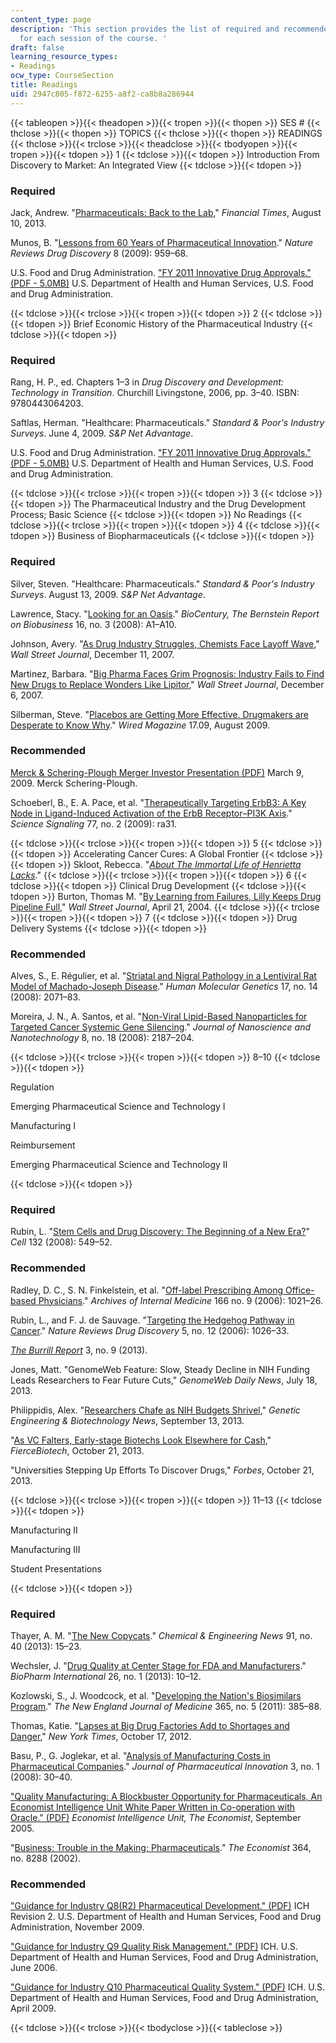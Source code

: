 ```yaml
---
content_type: page
description: 'This section provides the list of required and recommended readings
  for each session of the course. '
draft: false
learning_resource_types:
- Readings
ocw_type: CourseSection
title: Readings
uid: 2947c805-f872-6255-a8f2-ca8b8a286944
---
```

{{< tableopen >}}{{< theadopen >}}{{< tropen >}}{{< thopen >}}
SES #
{{< thclose >}}{{< thopen >}}
TOPICS
{{< thclose >}}{{< thopen >}}
READINGS
{{< thclose >}}{{< trclose >}}{{< theadclose >}}{{< tbodyopen >}}{{< tropen >}}{{< tdopen >}}
1
{{< tdclose >}}{{< tdopen >}}
Introduction From Discovery to Market: An Integrated View
{{< tdclose >}}{{< tdopen >}}

### Required

Jack, Andrew. "[Pharmaceuticals: Back to the Lab](http://www.ft.com/intl/cms/s/0/e5679dae-e565-11e2-ad1a-00144feabdc0.html#axzz3FNYFnrPK)," _Financial Times_, August 10, 2013.

Munos, B. "[Lessons from 60 Years of Pharmaceutical Innovation](http://dx.doi.org/10.1038/nrd2961)." _Nature Reviews Drug Discovery_ 8 (2009): 959–68.

U.S. Food and Drug Administration. ["FY 2011 Innovative Drug Approvals." (PDF - 5.0MB)](http://www.biopreneur.org/images/FY%202011%20Innovative%20Drug%20Approvals.pdf) U.S. Department of Health and Human Services, U.S. Food and Drug Administration.

{{< tdclose >}}{{< trclose >}}{{< tropen >}}{{< tdopen >}}
2
{{< tdclose >}}{{< tdopen >}}
Brief Economic History of the Pharmaceutical Industry
{{< tdclose >}}{{< tdopen >}}

### Required

Rang, H. P., ed. Chapters 1–3 in _Drug Discovery and Development: Technology in Transition_. Churchill Livingstone, 2006, pp. 3–40. ISBN: 9780443064203.

Saftlas, Herman. "Healthcare: Pharmaceuticals." _Standard & Poor's Industry Surveys_. June 4, 2009. _S&P Net Advantage_.

U.S. Food and Drug Administration. ["FY 2011 Innovative Drug Approvals." (PDF - 5.0MB)](http://www.fda.gov/downloads/AboutFDA/ReportsManualsForms/Reports/UCM278358.pdf) U.S. Department of Health and Human Services, U.S. Food and Drug Administration.

{{< tdclose >}}{{< trclose >}}{{< tropen >}}{{< tdopen >}}
3
{{< tdclose >}}{{< tdopen >}}
The Pharmaceutical Industry and the Drug Development Process; Basic Science
{{< tdclose >}}{{< tdopen >}}
No Readings
{{< tdclose >}}{{< trclose >}}{{< tropen >}}{{< tdopen >}}
4
{{< tdclose >}}{{< tdopen >}}
Business of Biopharmaceuticals
{{< tdclose >}}{{< tdopen >}}

### Required

Silver, Steven. "Healthcare: Pharmaceuticals." _Standard & Poor's Industry Surveys_. August 13, 2009. _S&P Net Advantage_.

Lawrence, Stacy. "[Looking for an Oasis](http://www.biocentury.com/biotech-pharma-news/finance/2008-01-14/finance-2008-financial-markets-preview-looking-for-an-oasis-a)." _BioCentury, The Bernstein Report on Biobusiness_ 16, no. 3 (2008): A1–A10.

Johnson, Avery. "[As Drug Industry Struggles, Chemists Face Layoff Wave](http://online.wsj.com/articles/SB119733600536720234)," _Wall Street Journal_, December 11, 2007.

Martinez, Barbara. "[Big Pharma Faces Grim Prognosis: Industry Fails to Find New Drugs to Replace Wonders Like Lipitor](http://online.wsj.com/articles/SB119689933952615133)," _Wall Street Journal_, December 6, 2007.

Silberman, Steve. "[Placebos are Getting More Effective. Drugmakers are Desperate to Know Why](http://archive.wired.com/medtech/drugs/magazine/17-09/ff_placebo_effect?currentPage=all)." _Wired Magazine_ 17.09, August 2009.

### Recommended

[Merck & Schering-Plough Merger Investor Presentation (PDF)](http://media.corporate-ir.net/media_files/irol/89/89839/FINAL_Merck_Schering-Plough_Presentation.pdf) March 9, 2009. Merck Schering-Plough.

Schoeberl, B., E. A. Pace, et al. "[Therapeutically Targeting ErbB3: A Key Node in Ligand-Induced Activation of the ErbB Receptor–PI3K Axis](http://dx.doi.org/10.1126/scisignal.2000352)." _Science Signaling_ 77, no. 2 (2009): ra31.

{{< tdclose >}}{{< trclose >}}{{< tropen >}}{{< tdopen >}}
5
{{< tdclose >}}{{< tdopen >}}
Accelerating Cancer Cures: A Global Frontier
{{< tdclose >}}{{< tdopen >}}
Skloot, Rebecca. "[_About The Immortal Life of Henrietta Lacks_](http://rebeccaskloot.com/the-immortal-life/)."
{{< tdclose >}}{{< trclose >}}{{< tropen >}}{{< tdopen >}}
6
{{< tdclose >}}{{< tdopen >}}
Clinical Drug Development
{{< tdclose >}}{{< tdopen >}}
Burton, Thomas M. "[By Learning from Failures, Lilly Keeps Drug Pipeline Full](http://online.wsj.com/articles/SB108249266648388235)," _Wall Street Journal_, April 21, 2004.
{{< tdclose >}}{{< trclose >}}{{< tropen >}}{{< tdopen >}}
7
{{< tdclose >}}{{< tdopen >}}
Drug Delivery Systems
{{< tdclose >}}{{< tdopen >}}

### Recommended

Alves, S., E. Régulier, et al. "[Striatal and Nigral Pathology in a Lentiviral Rat Model of Machado-Joseph Disease](http://dx.doi.org/10.1093/hmg/ddn106)." _Human Molecular Genetics_ 17, no. 14 (2008): 2071–83.

Moreira, J. N., A. Santos, et al. "[Non-Viral Lipid-Based Nanoparticles for Targeted Cancer Systemic Gene Silencing](http://cnc.cj.uc.pt/msbiocel/private/LabRot/JNN08.pdf)." _Journal of Nanoscience and Nanotechnology_ 8, no. 18 (2008): 2187–204.

{{< tdclose >}}{{< trclose >}}{{< tropen >}}{{< tdopen >}}
8–10
{{< tdclose >}}{{< tdopen >}}

Regulation

Emerging Pharmaceutical Science and Technology I

Manufacturing I

Reimbursement

Emerging Pharmaceutical Science and Technology II

{{< tdclose >}}{{< tdopen >}}

### Required

Rubin, L. "[Stem Cells and Drug Discovery: The Beginning of a New Era?](http://dx.doi.org/10.1016/j.cell.2008.02.010)" _Cell_ 132 (2008): 549–52.

### Recommended

Radley, D. C., S. N. Finkelstein, et al. "[Off-label Prescribing Among Office-based Physicians](http://dx.doi.org/10.1001/archinte.166.9.1021)." _Archives of Internal Medicine_ 166 no. 9 (2006): 1021–26.

Rubin, L., and F. J. de Sauvage. "[Targeting the Hedgehog Pathway in Cancer](http://dx.doi.org/10.1177/1758834010366430)." _Nature Reviews Drug Discovery_ 5, no. 12 (2006): 1026–33.

[_The Burrill Report_](https://web.archive.org/web/20131002175503/http://www.burrillreport.com/article-the_september_2013_issue_of_the_burrill_report.html) 3, no. 9 (2013).

Jones, Matt. "GenomeWeb Feature: Slow, Steady Decline in NIH Funding Leads Researchers to Fear Future Cuts," _GenomeWeb Daily News_, July 18, 2013.

Philippidis, Alex. "[Researchers Chafe as NIH Budgets Shrivel](http://www.genengnews.com/insight-and-intelligenceand153/researchers-chafe-as-nih-budgets-shrivel/77899895/)," _Genetic Engineering & Biotechnology News_, September 13, 2013.

"[As VC Falters, Early-stage Biotechs Look Elsewhere for Cash](http://www.fiercebiotech.com/story/vc-falters-early-stage-biotechs-look-elsewhere-cash/2013-10-21)," _FierceBiotech_, October 21, 2013.

"Universities Stepping Up Efforts To Discover Drugs," _Forbes_, October 21, 2013.

{{< tdclose >}}{{< trclose >}}{{< tropen >}}{{< tdopen >}}
11–13
{{< tdclose >}}{{< tdopen >}}

Manufacturing II

Manufacturing III

Student Presentations

{{< tdclose >}}{{< tdopen >}}

### Required

Thayer, A. M. "[The New Copycats](http://cen.acs.org/articles/91/i40/New-Copycats.html)." _Chemical & Engineering News_ 91, no. 40 (2013): 15–23.

Wechsler, J. "[Drug Quality at Center Stage for FDA and Manufacturers](http://www.biopharminternational.com/drug-quality-center-stage-fda-and-manufacturers)." _BioPharm International_ 26, no. 1 (2013): 10–12.

Kozlowski, S., J. Woodcock, et al. "[Developing the Nation's Biosimilars Program](http://dx.doi.org/10.1056/NEJMp1107285)." _The New England Journal of Medicine_ 365, no. 5 (2011): 385–88.

Thomas, Katie. "[Lapses at Big Drug Factories Add to Shortages and Danger](http://www.nytimes.com/2012/10/18/business/drug-makers-stalled-in-a-cycle-of-quality-lapses-and-shortages.html?pagewanted=all&_r=1&)," _New York Times_, October 17, 2012.

Basu, P., G. Joglekar, et al. "[Analysis of Manufacturing Costs in Pharmaceutical Companies](http://dx.doi.org/10.1007/s12247-008-9024-4)." _Journal of Pharmaceutical Innovation_ 3, no. 1 (2008): 30–40.

["Quality Manufacturing: A Blockbuster Opportunity for Pharmaceuticals, An Economist Intelligence Unit White Paper Written in Co-operation with Oracle." (PDF)](http://graphics.eiu.com/files/ad_pdfs/eiu_oracle_pharma_wp.pdf) _Economist Intelligence Unit, The Economist_, September 2005.

"[Business: Trouble in the Making; Pharmaceuticals](http://www.economist.com/node/1302425)." _The Economist_ 364, no. 8288 (2002).

### Recommended

["Guidance for Industry Q8(R2) Pharmaceutical Development." (PDF)](http://www.fda.gov/downloads/Drugs/Guidances/ucm073507.pdf) ICH Revision 2. U.S. Department of Health and Human Services, Food and Drug Administration, November 2009.

["Guidance for Industry Q9 Quality Risk Management." (PDF)](https://www.fda.gov/media/71543/download) ICH. U.S. Department of Health and Human Services, Food and Drug Administration, June 2006.

["Guidance for Industry Q10 Pharmaceutical Quality System." (PDF)](http://www.fda.gov/downloads/Drugs/Guidances/ucm073517.pdf) ICH. U.S. Department of Health and Human Services, Food and Drug Administration, April 2009.

{{< tdclose >}}{{< trclose >}}{{< tbodyclose >}}{{< tableclose >}}